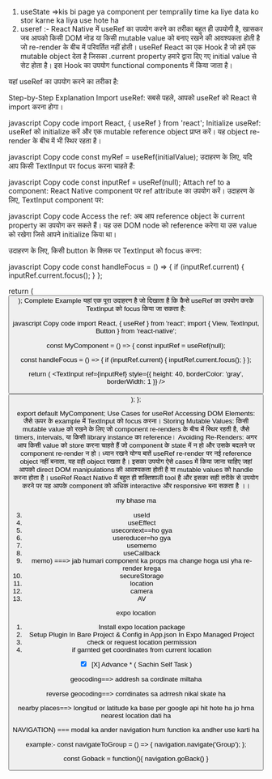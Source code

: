 1) useState =>kis bi page ya component per tempralily time ka liye data ko stor karne ka liya use hote ha
2) useref  :- React Native में useRef का उपयोग करने का तरीका बहुत ही उपयोगी है, खासकर जब आपको किसी DOM नोड या किसी mutable value को बनाए रखने की आवश्यकता होती है जो re-render के बीच में परिवर्तित नहीं होती। useRef React का एक Hook है जो हमें एक mutable object देता है जिसका .current property हमारे द्वारा दिए गए initial value से सेट होता है। इस Hook का उपयोग functional components में किया जाता है।

यहां useRef का उपयोग करने का तरीका है:

Step-by-Step Explanation
Import useRef:
सबसे पहले, आपको useRef को React से import करना होगा।

javascript
Copy code
import React, { useRef } from 'react';
Initialize useRef:
useRef को initialize करें और एक mutable reference object प्राप्त करें। यह object re-render के बीच में भी स्थिर रहता है।

javascript
Copy code
const myRef = useRef(initialValue);
उदाहरण के लिए, यदि आप किसी TextInput पर focus करना चाहते हैं:

javascript
Copy code
const inputRef = useRef(null);
Attach ref to a component:
React Native component पर ref attribute का उपयोग करें। उदाहरण के लिए, TextInput component पर:

javascript
Copy code
<TextInput ref={inputRef} />
Access the ref:
अब आप reference object के current property का उपयोग कर सकते हैं। यह उस DOM node को reference करेगा या उस value को रखेगा जिसे आपने initialize किया था।

उदाहरण के लिए, किसी button के क्लिक पर TextInput को focus करना:

javascript
Copy code
const handleFocus = () => {
if (inputRef.current) {
inputRef.current.focus();
}
};

return (
<View>
<TextInput ref={inputRef} />
<Button title="Focus the input" onPress={handleFocus} />
</View>
);
Complete Example
यहां एक पूरा उदाहरण है जो दिखाता है कि कैसे useRef का उपयोग करके TextInput को focus किया जा सकता है:

javascript
Copy code
import React, { useRef } from 'react';
import { View, TextInput, Button } from 'react-native';

const MyComponent = () => {
const inputRef = useRef(null);

const handleFocus = () => {
if (inputRef.current) {
inputRef.current.focus();
}
};

return (
<View>
<TextInput ref={inputRef} style={{ height: 40, borderColor: 'gray', borderWidth: 1 }} />
<Button title="Focus the input" onPress={handleFocus} />
</View>
);
};

export default MyComponent;
Use Cases for useRef
Accessing DOM Elements: जैसे ऊपर के example में TextInput को focus करना।
Storing Mutable Values: किसी mutable value को रखने के लिए जो component re-renders के बीच में स्थिर रहती है, जैसे timers, intervals, या किसी library instance का reference।
Avoiding Re-Renders: अगर आप किसी value को store करना चाहते हैं जो component के state में न हो और उसके बदलने पर component re-render न हो।
ध्यान रखने योग्य बातें
useRef re-render पर नई reference object नहीं बनाता, यह वही object रखता है।
इसका उपयोग ऐसे cases में किया जाना चाहिए जहां आपको direct DOM manipulations की आवश्यकता होती है या mutable values को handle करना होता है।
useRef React Native में बहुत ही शक्तिशाली tool है और इसका सही तरीके से उपयोग करने पर यह आपके component को अधिक interactive और responsive बना सकता है ।।

my bhase ma

3) useId
4) useEffect
5) usecontext==ho gya
6) usereducer=ho gya
7) usememo
8) useCallback
9) memo) ===>   jab humari component ka  props ma change hoga usi yha re-render krega
10) secureStorage
11) location
12) camera
13) AV

expo location

1. Install expo location package
2. Setup Plugin In Bare Project & Config in App.json In Expo Managed Project
3. check or request location permission
4. if garnted get coordinates from current location

* [X]  [X]  Advance * ( Sachin Self Task )

geocoding==> addresh sa cordinate miltaha

reverse geocoding==> corrdinates sa adrresh nikal skate ha

nearby places==> longitud or latitude ka base per google api hit hote ha jo hma nearest location dati ha

NAVIGATION) === modal ka ander navigation hum function  ka andher use karti ha

example:-
const navigateToGroup = () => {
navigation.navigate('Group');
};

const   Goback = function(){
navigation.goBack()
}
